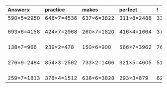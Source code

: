 | Answers: | practice | makes | perfect | ! |
| :--- | :--- | :--- | :--- | :--- |
| 590×5=2950 | 648×7=4536 | 637×6=3822 | 311×8=2488 | 339×9=3051 | 
|   |   |   |   |   | 
|   |   |   |   |   | 
|   |   |   |   |   | 
| 693×6=4158 | 424×7=2968 | 260×7=1820 | 416×4=1664 | 370×9=3330 | 
|   |   |   |   |   | 
|   |   |   |   |   | 
|   |   |   |   |   | 
|   |   |   |   |   | 
| 138×7=966 | 239×2=478 | 150×6=900 | 566×7=3962 | 767×6=4602 | 
|   |   |   |   |   | 
|   |   |   |   |   | 
|   |   |   |   |   | 
|   |   |   |   |   | 
| 276×9=2484 | 854×3=2562 | 733×2=1466 | 921×5=4605 | 516×8=4128 | 
|   |   |   |   |   | 
|   |   |   |   |   | 
|   |   |   |   |   | 
|   |   |   |   |   | 
| 259×7=1813 | 378×4=1512 | 638×6=3828 | 293×3=879 | 622×6=3732 | 

